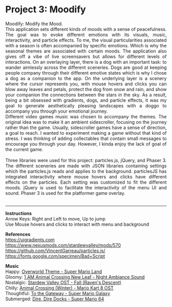 Project 3: Moodify
==============

<div style="text-align: justify">
Moodify: Modify the Mood.</br>
This application sets different kinds of moods with a sense of peacefulness. The goal was to evoke different emotions with its visuals, music, interactivity, and particle effects. To me, the visual particularities associated with a season is often accompanied by specific emotions. Which is why the seasonal themes are associated with certain moods. The application also gives off a vibe of live screensavers but allows for different levels of interactions. On an overlaying layer, there is a dog with an important task: to wander aimlessly across the different sceneries. Dogs are good at keeping people company through their different emotive states which is why I chose a dog as a companion to the app. On the underlying layer is a scenery where the cursor represents you, with mouse hovers and clicks you can blow away leaves and petals, protect the dog from snow and rain, and show your companion the connections between the stars in the sky. As a result, being a bit obsessed with gradients, dogs, and particle effects, it was my goal to generate aesthetically pleasing landscapes with a doggo to accompany you through your emotional journey. </br>
Different video games music was chosen to accompany the themes. The original idea was to make it an ambient sidescroller, focusing on the journey rather than the game. Usually, sidescroller games have a sense of direction, a goal to reach. I wanted to experiment making a game without that kind of stress. I was thinking of adding collectables that contain small messages to encourage you through your day. However, I kinda enjoy the lack of goal of the current game.
</br></br>Three libraries were used for this project: particles.js, jQuery, and Phaser 3. The different sceneries are made with JSON libraries containing settings which the particles.js reads and applies to the background. particlesJS has integrated interactivity where mouse hovers and clicks have different effects on the particles. Each setting was customized to fit the different moods. jQuery is used to facilitate the interactivity of the menu UI and sound. Phaser 3 is used for the platformer game overlay.
</br></br>
</div>

---

__Instructions__</br>
Arrow Keys: Right and Left to move, Up to jump</br>
Use Mouse hovers and clicks to interact with menu and background</br>

__References__</br>
https://uigradients.com</br>
https://www.nexusmods.com/stardewvalley/mods/570</br>
https://github.com/VincentGarreau/particles.js/</br>
https://fonts.google.com/specimen/Bad+Script</br>

__Music__</br>
Happy: [Overworld Theme - Super Mario Land](https://youtu.be/Gb33Qnbw520)</br>
Gloomy: [1 AM Animal Crossing New Leaf - Night Ambiance Sound](https://youtu.be/9N4Nd0Ct5yU)</br>
Nostalgic: [Stardew Valley OST - Fall (Raven's Descent)](https://youtu.be/idOmc35hlhU)</br>
Chilly: [Animal Crossing (Winter) - Mario Kart 8 OST](https://youtu.be/VT-wsn9v7yk)</br>
Thoughtful: [To the Gateway - Super Mario Galaxy](https://youtu.be/zcjtjGCWDGY)</br>
Submerged: [Dire, Dire Docks - Super Mario 64](https://youtu.be/GBPbJyxqHV0)
